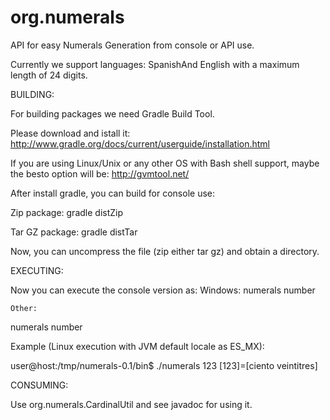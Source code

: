 org.numerals
============

API for easy Numerals Generation from console or API use.

Currently we support languages: SpanishAnd English with a maximum length of 24 digits.

BUILDING:

For building packages we need Gradle Build Tool.

Please download and istall it: http://www.gradle.org/docs/current/userguide/installation.html

If you are using Linux/Unix or any other OS with Bash shell support, maybe the besto option will be: http://gvmtool.net/

After install gradle, you can build for console use:

  Zip package:
    gradle distZip

  Tar GZ package:
    gradle distTar

  Now, you can uncompress the file (zip either tar gz) and obtain a directory.

EXECUTING:

  Now you can execute the console version as:
    Windows:
      numerals number

    Other:
  numerals number

  Example (Linux execution with JVM default locale as ES_MX):

  user@host:/tmp/numerals-0.1/bin$ ./numerals 123
  [123]=[ciento veintitres]

CONSUMING:

  Use org.numerals.CardinalUtil and see javadoc for using it.
